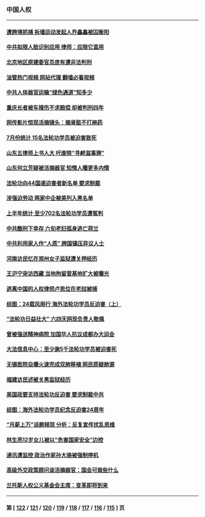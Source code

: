 ### 中国人权
---
#### [遭跨境抓捕 拆墙运动发起人乔鑫鑫被囚衡阳](../../pages/ncid278/n14051147.md?08101245) 
#### [中共拟限人脸识别应用 律师：应限它滥用](../../pages/ncid278/n14050613.md?08101245) 
#### [北京地区原建委官员庞有遭非法判刑](../../pages/ncid278/n14049897.md?08101245) 
#### [油管热门视频 网站代理 翻墙必看视频](http://138.2.39.72:81/youtube.html?epic-marker?08101245)
#### [中共人体器官运输“绿色通道”知多少](../../pages/ncid278/n14049098.md?08101245) 
#### [重庆长者被车撞伤不求赔偿 却被判刑四年](../../pages/ncid278/n14049521.md?08101245) 
#### [网传影片惊现活摘镜头：摘肾脏不打麻药](../../pages/ncid278/n14048671.md?08101245) 
#### [7月份统计 15名法轮功学员被迫害致死](../../pages/ncid278/n14048158.md?08101245) 
#### [山东五律师上书人大 吁废除“寻衅滋事罪”](../../pages/ncid278/n14048338.md?08101245) 
#### [山东何立芳疑被活摘器官 知情人曝更多内情](../../pages/ncid278/n14047530.md?08101245) 
#### [法轮功向44国递迫害者新名单 要求制裁](../../pages/ncid278/n14046082.md?08101245) 
#### [涉强迫劳动 两家中企被美列入黑名单](../../pages/ncid278/n14045950.md?08101245) 
#### [上半年统计 至少702名法轮功学员遭冤判](../../pages/ncid278/n14045278.md?08101245) 
#### [中共酷刑下幸存 六旬老妇孤身逃亡荷兰](../../pages/ncid278/n14041415.md?08101245) 
#### [中共利用家人作“人质” 跨国镇压异议人士](../../pages/ncid278/n14044867.md?08101245) 
#### [河南访民忆在郑州女子监狱遭关押经历](../../pages/ncid278/n14044743.md?08101245) 
#### [王沪宁突访西藏 当地拘留营基地扩大被曝光](../../pages/ncid278/n14043963.md?08101245) 
#### [逃离中国的人权律师卢思位在老挝被捕](../../pages/ncid278/n14043849.md?08101245) 
#### [组图：24载风雨行 海外法轮功学员反迫害（上）](../../pages/ncid278/n14031583.md?08101245) 
#### [“法轮功日益壮大” 六四天网现负责人敬佩](../../pages/ncid278/n14043464.md?08101245) 
#### [曾被强送精神病院 加国华人抗议成都办大运会](../../pages/ncid278/n14043386.md?08101245) 
#### [大法信息中心：至少逾5千法轮功学员被迫害死](../../pages/ncid278/n14043255.md?08101245) 
#### [无锡医院自爆火速完成双肺移植 网民质疑肺源](../../pages/ncid278/n14041831.md?08101245) 
#### [福建访民述被关黑监狱经历](../../pages/ncid278/n14042942.md?08101245) 
#### [美国政要支持法轮功反迫害 要求制裁中共](../../pages/ncid278/n14042656.md?08101245) 
#### [组图：海外法轮功学员纪念反迫害24周年](../../pages/ncid278/n14037675.md?08101245) 
#### [“月薪上万”话题频现 分析：反复宣传扰乱思维](../../pages/ncid278/n14042204.md?08101245) 
#### [林生亮12岁女儿被以“危害国家安全”边控](../../pages/ncid278/n14042116.md?08101245) 
#### [通讯遭监控 政治作家孙大骆被强制停机](../../pages/ncid278/n14041804.md?08101245) 
#### [高级外交政策顾问谈活摘器官：国会可做些什么](../../pages/ncid278/n14041396.md?08101245) 
#### [兰托斯人权公义基金会主席：变革即将到来](../../pages/ncid278/n14041358.md?08101245) 

---
#### 第 [ [122](./122.md?08101245) / [121](./121.md?08101245) / [120](./120.md?08101245) / [119](./119.md?08101245) / [118](./118.md?08101245) / [117](./117.md?08101245) / [116](./116.md?08101245) / [115](./115.md?08101245) ] 页
